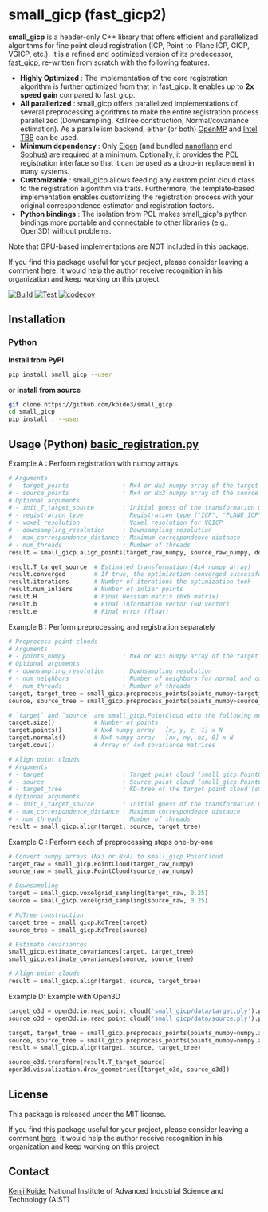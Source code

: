 # small_gicp (fast_gicp2)

**small_gicp** is a header-only C++ library that offers efficient and parallelized algorithms for fine point cloud registration (ICP, Point-to-Plane ICP, GICP, VGICP, etc.). It is a refined and optimized version of its predecessor, [fast_gicp](https://github.com/SMRT-AIST/fast_gicp), re-written from scratch with the following features.

- **Highly Optimized** : The implementation of the core registration algorithm is further optimized from that in fast_gicp. It enables up to **2x speed gain** compared to fast_gicp.
- **All parallerized** : small_gicp offers parallelized implementations of several preprocessing algorithms to make the entire registration process parallelized (Downsampling, KdTree construction, Normal/covariance estimation). As a parallelism backend, either (or both) [OpenMP](https://www.openmp.org/) and [Intel TBB](https://github.com/oneapi-src/oneTBB) can be used. 
- **Minimum dependency** : Only [Eigen](https://eigen.tuxfamily.org/) (and bundled [nanoflann](https://github.com/jlblancoc/nanoflann) and [Sophus](https://github.com/strasdat/Sophus)) are required at a minimum. Optionally, it provides the [PCL](https://pointclouds.org/) registration interface so that it can be used as a drop-in replacement in many systems.
- **Customizable** : small_gicp allows feeding any custom point cloud class to the registration algorithm via traits. Furthermore, the template-based implementation enables customizing the registration process with your original correspondence estimator and registration factors.
- **Python bindings** : The isolation from PCL makes small_gicp's python bindings more portable and connectable to other libraries (e.g., Open3D) without problems. 

Note that GPU-based implementations are NOT included in this package.

If you find this package useful for your project, please consider leaving a comment [here](https://github.com/koide3/small_gicp/issues/3). It would help the author receive recognition in his organization and keep working on this project.


[![Build](https://github.com/koide3/small_gicp/actions/workflows/build.yml/badge.svg)](https://github.com/koide3/small_gicp/actions/workflows/build.yml) [![Test](https://github.com/koide3/small_gicp/actions/workflows/test.yml/badge.svg)](https://github.com/koide3/small_gicp/actions/workflows/test.yml) [![codecov](https://codecov.io/gh/koide3/small_gicp/graph/badge.svg?token=PCVIUP2Z33)](https://codecov.io/gh/koide3/small_gicp)

## Installation

### Python

**Install from PyPI**

```bash
pip install small_gicp --user
```

or **install from source**

```bash
git clone https://github.com/koide3/small_gicp
cd small_gicp
pip install . --user
```

## Usage (Python) [basic_registration.py](src/example/basic_registration.py)

Example A : Perform registration with numpy arrays

```python
# Arguments
# - target_points               : Nx4 or Nx3 numpy array of the target point cloud
# - source_points               : Nx4 or Nx3 numpy array of the source point cloud
# Optional arguments
# - init_T_target_source        : Initial guess of the transformation matrix (4x4 numpy array)
# - registration_type           : Registration type ("ICP", "PLANE_ICP", "GICP", "VGICP")
# - voxel_resolution            : Voxel resolution for VGICP
# - downsampling_resolution     : Downsampling resolution
# - max_correspondence_distance : Maximum correspondence distance
# - num_threads                 : Number of threads
result = small_gicp.align_points(target_raw_numpy, source_raw_numpy, downsampling_resolution=0.25)

result.T_target_source  # Estimated transformation (4x4 numpy array)
result.converged        # If true, the optimization converged successfully
result.iterations       # Number of iterations the optimization took
result.num_inliers      # Number of inlier points
result.H                # Final Hessian matrix (6x6 matrix)
result.b                # Final information vector (6D vector)
result.e                # Final error (float)
```

Example B : Perform preprocessing and registration separately

```python
# Preprocess point clouds
# Arguments
# - points_numpy                : Nx4 or Nx3 numpy array of the target point cloud
# Optional arguments
# - downsampling_resolution     : Downsampling resolution
# - num_neighbors               : Number of neighbors for normal and covariance estimation
# - num_threads                 : Number of threads
target, target_tree = small_gicp.preprocess_points(points_numpy=target_raw_numpy, downsampling_resolution=0.25)
source, source_tree = small_gicp.preprocess_points(points_numpy=source_raw_numpy, downsampling_resolution=0.25)

# `target` and `source` are small_gicp.PointCloud with the following methods
target.size()           # Number of points
target.points()         # Nx4 numpy array   [x, y, z, 1] x N
target.normals()        # Nx4 numpy array   [nx, ny, nz, 0] x N
target.covs()           # Array of 4x4 covariance matrices

# Align point clouds
# Arguments
# - target                      : Target point cloud (small_gicp.PointCloud)
# - source                      : Source point cloud (small_gicp.PointCloud)
# - target_tree                 : KD-tree of the target point cloud (small_gicp.KdTree)
# Optional arguments
# - init_T_target_source        : Initial guess of the transformation matrix (4x4 numpy array)
# - max_correspondence_distance : Maximum correspondence distance
# - num_threads                 : Number of threads
result = small_gicp.align(target, source, target_tree)
```

Example C : Perform each of preprocessing steps one-by-one

```python
# Convert numpy arrays (Nx3 or Nx4) to small_gicp.PointCloud
target_raw = small_gicp.PointCloud(target_raw_numpy)
source_raw = small_gicp.PointCloud(source_raw_numpy)

# Downsampling
target = small_gicp.voxelgrid_sampling(target_raw, 0.25)
source = small_gicp.voxelgrid_sampling(source_raw, 0.25)

# KdTree construction
target_tree = small_gicp.KdTree(target)
source_tree = small_gicp.KdTree(source)

# Estimate covariances
small_gicp.estimate_covariances(target, target_tree)
small_gicp.estimate_covariances(source, source_tree)

# Align point clouds
result = small_gicp.align(target, source, target_tree)
```

Example D: Example with Open3D

```python
target_o3d = open3d.io.read_point_cloud('small_gicp/data/target.ply').paint_uniform_color([0, 1, 0])
source_o3d = open3d.io.read_point_cloud('small_gicp/data/source.ply').paint_uniform_color([0, 0, 1])

target, target_tree = small_gicp.preprocess_points(points_numpy=numpy.asarray(target_o3d.points), downsampling_resolution=0.25)
source, source_tree = small_gicp.preprocess_points(points_numpy=numpy.asarray(source_o3d.points), downsampling_resolution=0.25)
result = small_gicp.align(target, source, target_tree)

source_o3d.transform(result.T_target_source)
open3d.visualization.draw_geometries([target_o3d, source_o3d])
```

## License
This package is released under the MIT license.

If you find this package useful for your project, please consider leaving a comment [here](https://github.com/koide3/small_gicp/issues/3). It would help the author receive recognition in his organization and keep working on this project.

## Contact

[Kenji Koide](https://staff.aist.go.jp/k.koide/), National Institute of Advanced Industrial Science and Technology (AIST)

